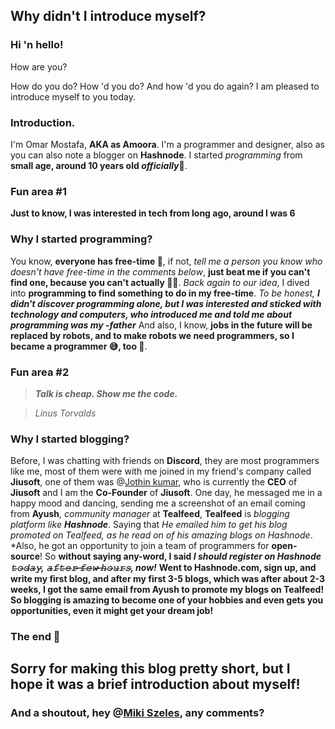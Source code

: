 ## Why didn't I introduce myself?

### Hi 'n hello!

How are you?

How do you do? How 'd you do? And how 'd you do again? I am pleased to introduce myself to you today.

### Introduction.

I'm Omar Mostafa, **AKA as Amoora**. I'm a programmer and designer, also as you can also note a blogger on **Hashnode**. I started *programming* from **small age, around 10 years old *officially*🤣**. 

### Fun area #1

**Just to know, I was interested in tech from long ago, around I was 6**

### Why I started programming?

You know, **everyone has free-time 🤣**, if not, *tell me a person you know who doesn't have free-time in the comments below*, **just beat me if you can't find one, because you can't actually 🤣🤣**. *Back again to our idea*, I dived into **programming to find something to do in my free-time**. *To be honest, **I didn't discover programming alone, but I was interested and sticked with technology and computers, who introduced me and told me about programming was my -father*** And also, I know, **jobs in the future will be replaced by robots, and to make robots we need programmers, so I became a programmer 😅, too 🤣**.


### Fun area #2

> ***Talk is cheap. Show me the code.***

> *Linus Torvalds*

### Why I started blogging?

Before, I was chatting with friends on **Discord**, they are most programmers like me, most of them were with me joined in my friend's company called **Jiusoft**, one of them was @[Jothin kumar](@jothin), who is currently the **CEO** of **Jiusoft** and I am the **Co-Founder** of **Jiusoft**. One day, he messaged me in a happy mood and dancing, sending me a screenshot of an email coming from **Ayush**, *community manager* at **Tealfeed**, **Tealfeed** is *blogging platform like **Hashnode***.  Saying that *He emailed him to get his blog promoted on Tealfeed, as he read on of his amazing blogs on Hashnode*. *Also, he got an opportunity to join a team of programmers for **open-source**! So **without saying any-word, I said *I should register on Hashnode 𝚝̶𝚘̶𝚍̶𝚊̶𝚢̶, 𝚊̶𝚏̶𝚝̶𝚎̶𝚛̶ ̶𝚏̶𝚎̶𝚠̶ ̶𝚑̶𝚘̶𝚞̶𝚛̶𝚜̶, now!*** **Went to Hashnode.com, sign up, and write my first blog, and after my first 3-5 blogs, which was after about 2-3 weeks, I got the same email from Ayush to promote my blogs on Tealfeed! So blogging is amazing to become one of your hobbies and even gets you opportunities, even it might get your dream job!**

### The end 🥳

## Sorry for making this blog pretty short, but I hope it was a brief introduction about myself!

### And a shoutout, hey @[Miki Szeles](@mszeles), any comments?